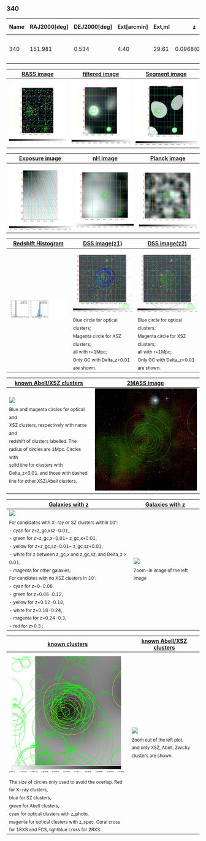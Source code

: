 <div STYLE="page-break-after: always;"></div>

### 340

|Name|RAJ2000[deg]|DEJ2000[deg] |Ext[arcmin]| Ext,ml | z | z_src| C|GC(XSZ,Delta_z<0.01)| GC(OPT,Delta_z<0.01)|GC| R_sig[arcmin] | R500[arcmin] | R500[Mpc]| CRsig[c/s] | CR500[c/s] |L500[1E44 erg/s]|F500[1E-12 erg/s/cm^2]| M500[1E14 Msun]|Tx[keV]|Cnt_sig|Beta|Rc[arcmin]|Comment|Alias|
|---|---|---|---|---|---|------|---|--------|---------|----------|---|---|---|---|---|---|---|---|---|---|---|---|---|---|
|340| 151.981| 0.534| 4.40| 29.61| 0.0968(0.005)| z1, z_xsz| B| F20, MCXC| A, N, RM| A, C, F20, MCXC, N, W| 10.750| 6.859| 0.737| 0.089(0.028)| 0.084(0.027)| 0.368(0.076)| 1.557(0.320)| 1.25(0.13)| 2.53(0.17)| 37.9| 0.872(-0.144+0.091)| 6.691(-1.275+1.023)| -| k502|

|[RASS image](../image/340/340_img.pdf)|[filtered image](../image/340/340_fil.pdf)|[Segment image](../image/340/340_seg.pdf)|
|-------------------|--------------------|-------------------|
| <img src="../image/340/340_img.png" width="300">  | <img src="../image/340/340_fil.png" width="300">   | <img src="../image/340/340_seg.png" width="300">  |

|[Exposure image](../image/340/340_mex.pdf)| [nH image](../image/340/340_nh.pdf)| [Planck image](../image/340/340_p.pdf)|
|-------------------|--------------------|-------------------|
|<img src="../image/340/340_mex.png" width="300">   | <img src="../image/340/340_nh.png" width="300">    | <img src="../image/340/340_p.png" width="300"> |

|[Redshift Histogram](../image/340/340_zg.pdf) | [DSS image(z1)](../image/340/340_dss_z1.pdf)      |  [DSS image(z2)](../image/340/340_dss_z2.pdf)    |
|-------------------|--------------------|-------------------|
|<img src="../image/340/340_zg.png" width="300"> |<img src="../image/340/340_dss_z1.png" width="300"> <sub><br>Blue circle for optical clusters; <br>Magenta circle for XSZ clusters; <br>all with r=1Mpc; <br>Only GC with Delta_z<0.01 are shown. </sub>| <img src="../image/340/340_dss_z2.png" width="300"><sub><br>Blue circle for optical clusters; <br>Magenta circle for XSZ clusters; <br>all with r=1Mpc; <br>Only GC with Delta_z<0.01 are shown. </sub> |

|[known Abell/XSZ clusters](../image/340/340_m.pdf) | [2MASS image](../image/340/340_2mass.pdf)      |
|-------------------|-------------------|
|<img src=../image/340/340_m.png width="300"> <br><sub>Blue and magenta circles for optical and <br>XSZ clusters, respectively with name and <br>redshift of clusters labelled. The <br>radius of circles are 1Mpc. Circles with <br>solid line for clusters with <br>Delta_z<0.01, and those with dashed <br>line for other XSZ/Abell clusters.        </sub>|<img src="../image/340/340_2mass.png" width="300">  |

|[Galaxies with z](../image/340/340_opt_ned.pdf) |[Galaxies with z](../image/340/340_opt_ned_zoom.pdf) |
|-------------------|-------------------|
| <img src=../image/340/340_opt_ned.png width="300"> <br><sub> For candidates with X-ray or SZ clusters within 10': <br> - cyan for z<z_gc,xsz-0.01, <br> - green for z=z_gc,x-0.01~ z_gc,x+0.01, <br> - yellow for z=z_gc,sz-0.01~ z_gc,sz+0.01, <br> - white for z between z_gc,x and z_gc,sz, and Delta_z > 0.01, <br> - magenta for other galaxies; <br>For candiates with no XSZ clusters in 10': <br> - cyan for z=0-0.06, <br> - green for z=0.06-0.12, <br> - yellow for z=0.12-0.18, <br> - white for z=0.18-0.24, <br> - magenta for z=0.24-0.3, <br> - red for z>0.3 ;  </sub>|<img src=../image/340/340_opt_ned_zoom.png width="300">  <br><sub> Zoom-in image of the left image</sub>|

|[known clusters](../image/340/340_gc.pdf) |[known Abell/XSZ clusters](../image/340/340_gc_large.pdf) |
|-------------------|-------------------|
| <img src=../image/340/340_gc.png width="300"> <br><sub> The size of circles only used to avoid the overlap. Red for X-ray clusters, <br> blue for SZ clusters, <br> green for Abell clusters, <br> cyan for optical clusters with z_photo, <br> magenta for optical clusters with z_spec. Coral cross for 1RXS and FCS, lightblue cross for 2RXS. </sub>|<img src=../image/340/340_gc_large.png width="300"> <br><sub> Zoom out of the left plot, <br> and only XSZ, Abell, Zwicky clusters are shown. </sub> |



